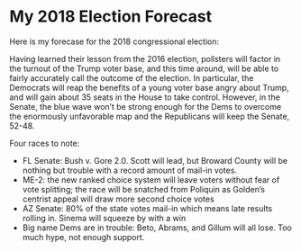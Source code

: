 # My 2018 Election Forecast

Here is my forecase for the 2018 congressional election: 

Having learned their lesson from the 2016 election, pollsters will factor in the turnout of the Trump voter base, and this time around, will be able to fairly accurately call the outcome of the election. In particular, the Democrats will reap the benefits of a young voter base angry about Trump, and will gain about 35 seats in the House to take control. However, in the Senate, the blue wave won’t be strong enough for the Dems to overcome the enormously unfavorable map and the Republicans will keep the Senate, 52-48. 

Four races to note:

* FL Senate: Bush v. Gore 2.0. Scott will lead, but Broward County will be nothing but trouble with a record amount of mail-in votes. 
* ME-2: the new ranked choice system will leave voters without fear of vote splitting; the race will be snatched from Poliquin as Golden’s centrist appeal will draw more second choice votes
* AZ Senate: 80% of the state votes mail-in which means late results rolling in. Sinema will squeeze by with a win
* Big name Dems are in trouble: Beto, Abrams, and Gillum will all lose. Too much hype, not enough support.

